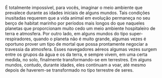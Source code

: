 ﻿É totalmente impossível, para vocês, imaginar o meio ambiente que prevalece durante as idades iniciais de alguns mundos. Tais condições inusitadas requerem que a vida animal em evolução permaneça no seu berço de habitat marinho por períodos mais longos do que naqueles planetas que proporcionam muito cedo um meio ambiente hospitaleiro de terra e atmosfera. Por outro lado, em alguns mundos do tipo super-respiradores, quando o planeta não é muito grande, algumas vezes é oportuno prover um tipo de mortal que possa prontamente negociar a travessia da atmosfera. Esses navegadores aéreos algumas vezes surgem entre os grupos da água e os da terra, e sempre vivem, em uma certa medida, no solo, finalmente transformando-se em terrestres. Em alguns mundos, contudo, durante idades, eles continuam a voar, até mesmo depois de haverem-se transformado no tipo terrestre de seres.